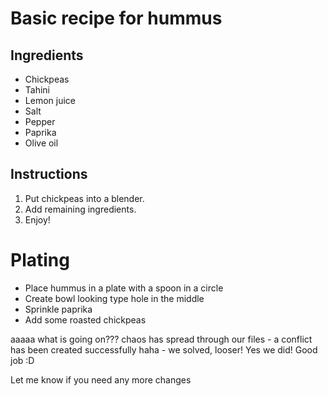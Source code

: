 # Basic recipe for hummus 

## Ingredients 
* Chickpeas 
* Tahini
* Lemon juice 
* Salt 
* Pepper 
* Paprika
* Olive oil

## Instructions
1. Put chickpeas into a blender.
2. Add remaining ingredients.
3. Enjoy!

# Plating 
- Place hummus in a plate with a spoon in a circle
- Create bowl looking type hole in the middle 
- Sprinkle paprika 
- Add some roasted chickpeas




aaaaa
what is going on???
chaos has spread through our files - a conflict has been created successfully
haha - we solved, looser! Yes we did! Good job :D 

Let me know if you need any more changes 